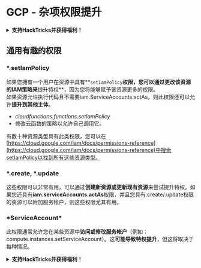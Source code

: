 # GCP - 杂项权限提升

<details>

<summary><strong>支持HackTricks并获得福利！</strong></summary>

* 如果您想在HackTricks中看到您的公司广告，或者如果您想访问PEASS的最新版本或下载PDF版的HackTricks，请查看[**订阅计划**](https://github.com/sponsors/carlospolop)！
* 获取[**官方PEASS和HackTricks周边产品**](https://peass.creator-spring.com)
* 发现[**PEASS家族**](https://opensea.io/collection/the-peass-family)，我们的独家[**NFT**](https://opensea.io/collection/the-peass-family)收藏品
* **加入** 💬 [**Discord群组**](https://discord.gg/hRep4RUj7f) 或 [**Telegram群组**](https://t.me/peass) 或 **关注**我在**Twitter**上的🐦 [**@carlospolopm**](https://twitter.com/carlospolopm)**。**
* **通过向** [**HackTricks**](https://github.com/carlospolop/hacktricks) **和** [**HackTricks Cloud**](https://github.com/carlospolop/hacktricks-cloud) **github仓库提交PR来分享您的黑客技巧。**

</details>

## 通用有趣的权限

### \*.setIamPolicy

如果您拥有一个用户在资源中具有**`setIamPolicy`**权限，您可以通过更改该资源的IAM策略来**提升特权**，因为您将能够赋予该资源更多的权限。\
如果资源允许执行代码且不需要iam.ServiceAccounts.actAs，则此权限还可以允许**提升到其他主体**。

* _cloudfunctions.functions.setIamPolicy_
* 修改云函数的策略以允许自己调用它。

有数十种资源类型具有此类权限，您可以在[https://cloud.google.com/iam/docs/permissions-reference](https://cloud.google.com/iam/docs/permissions-reference)中搜索setIamPolicy以找到所有这些资源类型。

### \*.create, \*.update

这些权限可以非常有用，可以通过**创建新资源或更新现有资源**来尝试提升特权。如果您还具有**iam.serviceAccounts.actAs**权限，并且您具有.create/.update权限的资源可以附加服务帐户，则这些权限尤其有用。

### \*ServiceAccount\*

此权限通常允许您在某些资源中**访问或修改服务帐户**（例如：compute.instances.setServiceAccount）。这**可能导致特权提升**，但这将取决于每种情况。



<details>

<summary><strong>支持HackTricks并获得福利！</strong></summary>

* 如果您想在HackTricks中看到您的公司广告，或者如果您想访问PEASS的最新版本或下载PDF版的HackTricks，请查看[**订阅计划**](https://github.com/sponsors/carlospolop)！
* 获取[**官方PEASS和HackTricks周边产品**](https://peass.creator-spring.com)
* 发现[**PEASS家族**](https://opensea.io/collection/the-peass-family)，我们的独家[**NFT**](https://opensea.io/collection/the-peass-family)收藏品
* **加入** 💬 [**Discord群组**](https://discord.gg/hRep4RUj7f) 或 [**Telegram群组**](https://t.me/peass) 或 **关注**我在**Twitter**上的🐦 [**@carlospolopm**](https://twitter.com/carlospolopm)**。**
* **通过向** [**HackTricks**](https://github.com/carlospolop/hacktricks) **和** [**HackTricks Cloud**](https://github.com/carlospolop/hacktricks-cloud) **github仓库提交PR来分享您的黑客技巧。**

</details>
